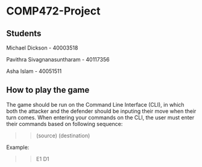 # COMP472-Project

## Students

Michael Dickson - 40003518

Pavithra Sivagnanasuntharam - 40117356

Asha Islam - 40051511

## How to play the game
The game should be run on the Command Line Interface (CLI), in which both the attacker and the defender should be inputing their move when their turn comes. 
When entering your commands on the CLI, the user must enter their commands based on following sequence: 
  >>(source) (destination)

Example:
  >>E1 D1


